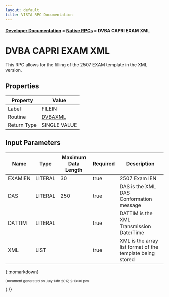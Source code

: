 ```yaml
---
layout: default
title: VISTA RPC Documentation
---
```


#### [Developer Documentation](../index) &#187; [Native RPCs](TableOfContents) &#187; DVBA CAPRI EXAM XML<br/>
# DVBA CAPRI EXAM XML

This RPC allows for the filling of the 2507 EXAM template in the XML version.

## Properties

Property | Value
--- | ---
Label | FILEIN
Routine | [DVBAXML](http://code.osehra.org/dox/Routine_DVBAXML_source.html)
Return Type | SINGLE VALUE


## Input Parameters

Name | Type | Maximum Data Length | Required | Description
--- | --- | --- | --- | ---
EXAMIEN | LITERAL | 30 | true | 2507 Exam IEN
DAS | LITERAL | 250 | true | DAS is the XML DAS Conformation message
DATTIM | LITERAL |  | true | DATTIM is the XML Transmission Date/Time
XML | LIST |  | true | XML is the array list format of the template being stored



{::nomarkdown} <br/><p style="font-size: 11px">Document generated on July 13th 2017, 2:13:30 pm</p>{:/}
